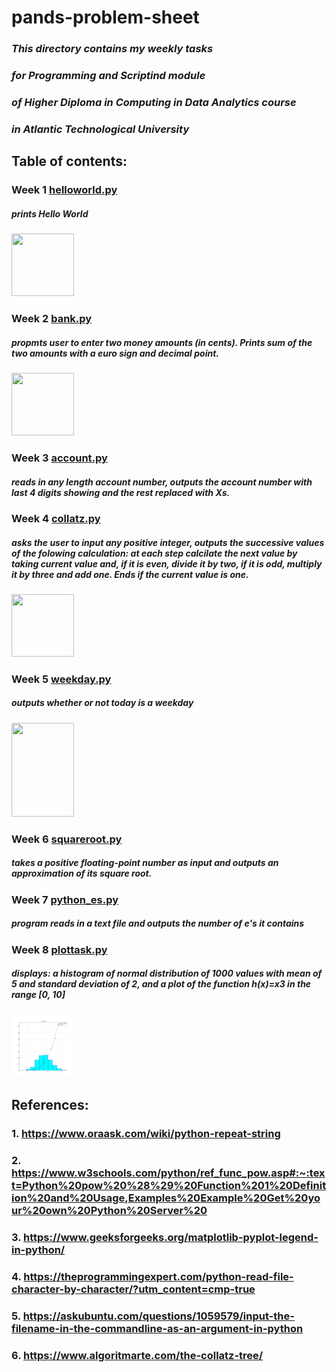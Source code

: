 # **pands-problem-sheet**
### *This directory contains my weekly tasks* 
### *for Programming and Scriptind module* 
### *of Higher Diploma in Computing in Data Analytics course* 
### *in Atlantic Technological University*  


## Table of contents:
### Week 1 [helloworld.py](https://github.com/OlgaKnut/pands-problem-sheet/blob/main/helloworld.py)
##### prints Hello World
<img src="https://gif-free.com/uploads/posts/2020-05/1590831612_2.gif" width="100" height="100"/>

### Week 2 [bank.py](https://github.com/OlgaKnut/pands-problem-sheet/blob/main/bank.py)
##### propmts user to enter two money amounts (in cents). Prints sum of the two amounts with a euro sign and decimal point.
<img src="https://gif-free.com/uploads/posts/2017-03/1489776824_money-mask.gif" width="100" height="100"/>

### Week 3 [account.py](https://github.com/OlgaKnut/pands-problem-sheet/blob/main/account.py)
##### reads in any length account number, outputs the account number with last 4 digits showing and the rest replaced with Xs.
### Week 4 [collatz.py](https://github.com/OlgaKnut/pands-problem-sheet/blob/main/collatz.py)
##### asks the user to input any positive integer, outputs the successive values of the folowing calculation: at each step calcilate the next value by taking current value and, if it is even, divide it by two, if it is odd, multiply it by three and add one. Ends if the current value is one.
<img src="https://www.algoritmarte.com/vdisk/gfx/CollatzTree.png" width="100" height="100"/>


### Week 5 [weekday.py](https://github.com/OlgaKnut/pands-problem-sheet/blob/main/weekday.py)
##### outputs whether or not today is a weekday
<img src="https://picssmine.com/wp-content/uploads/2019/09/Weekend-I-See-You-Almost-Friday-Meme.jpg" width="100" height="150"/>

### Week 6 [squareroot.py](https://github.com/OlgaKnut/pands-problem-sheet/blob/main/squareroot.py)
##### takes a positive floating-point number as input and outputs an approximation of its square root.
### Week 7 [python_es.py](https://github.com/OlgaKnut/pands-problem-sheet/blob/main/python_es.py)
##### program reads in a text file and outputs the number of e's it contains
### Week 8 [plottask.py](https://github.com/OlgaKnut/pands-problem-sheet/blob/main/plottask.py)
##### displays: a histogram of normal distribution of 1000 values with mean of 5 and standard deviation of 2, and a plot of the function h(x)=x3 in the range [0, 10]
<img src="https://github.com/OlgaKnut/mywork/blob/main/plot.png?raw=true" width="100" height="100"/>

## References:
### 1. https://www.oraask.com/wiki/python-repeat-string
### 2. https://www.w3schools.com/python/ref_func_pow.asp#:~:text=Python%20pow%20%28%29%20Function%201%20Definition%20and%20Usage,Examples%20Example%20Get%20your%20own%20Python%20Server%20
### 3. https://www.geeksforgeeks.org/matplotlib-pyplot-legend-in-python/
### 4. https://theprogrammingexpert.com/python-read-file-character-by-character/?utm_content=cmp-true
### 5. https://askubuntu.com/questions/1059579/input-the-filename-in-the-commandline-as-an-argument-in-python
### 6. https://www.algoritmarte.com/the-collatz-tree/